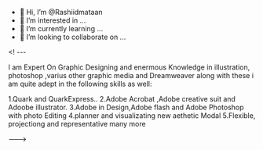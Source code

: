 - 👋 Hi, I’m @Rashiidmataan
- 👀 I’m interested in ...
- 🌱 I’m currently learning ...
- 💞️ I’m looking to collaborate on ...


<! ---

  I am  Expert On Graphic Designing and enermous Knowledge in illustration,
  photoshop ,varius other graphic media and Dreamweaver along with these
  i am quite adept in the following skills as well:
  
  1.Quark and QuarkExpress..
  2.Adobe Acrobat ,Adobe creative suit and Adoobe illustrator.
  3.Adobe in Design,Adobe flash and Adobe  Photoshop with photo Editing
  4.planner and visualizating new aethetic Modal
  5.Flexible, projectiong and representative many more
  
  
  


--->
<!---
Rashiidmataan/Rashiidmataan is a ✨ special ✨ repository because its `README.md` (this file) appears on your GitHub profile.
You can click the Preview link to take a look at your changes.
--->
